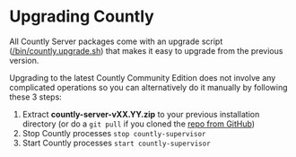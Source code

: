 # Upgrading Countly

All Countly Server packages come with an upgrade script ([/bin/countly.upgrade.sh](https://github.com/Countly/countly-server/blob/master/bin/countly.upgrade.sh)) that makes it easy to upgrade from the previous version. 

Upgrading to the latest Countly Community Edition does not involve any complicated operations 
so you can alternatively do it manually by following these 3 steps:

1. Extract **countly-server-vXX.YY.zip** to your previous installation directory (or do a `git pull` if you cloned the [repo from GitHub](https://github.com/Countly/countly-server)) 
2. Stop Countly processes `stop countly-supervisor`
3. Start Countly processes `start countly-supervisor` 
